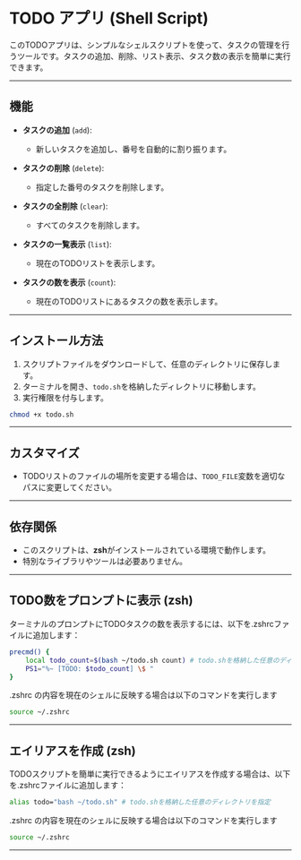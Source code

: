 # TODO アプリ (Shell Script)

このTODOアプリは、シンプルなシェルスクリプトを使って、タスクの管理を行うツールです。タスクの追加、削除、リスト表示、タスク数の表示を簡単に実行できます。

---

## 機能

- **タスクの追加** (`add`):
  - 新しいタスクを追加し、番号を自動的に割り振ります。

- **タスクの削除** (`delete`):
  - 指定した番号のタスクを削除します。
  
- **タスクの全削除** (`clear`):
  - すべてのタスクを削除します。

- **タスクの一覧表示** (`list`):
  - 現在のTODOリストを表示します。

- **タスクの数を表示** (`count`):
  - 現在のTODOリストにあるタスクの数を表示します。

---

## インストール方法

1. スクリプトファイルをダウンロードして、任意のディレクトリに保存します。
2. ターミナルを開き、`todo.sh`を格納したディレクトリに移動します。
3. 実行権限を付与します。

```zsh
chmod +x todo.sh
```

---

## カスタマイズ

- TODOリストのファイルの場所を変更する場合は、`TODO_FILE`変数を適切なパスに変更してください。

---

## 依存関係

- このスクリプトは、**zsh**がインストールされている環境で動作します。
- 特別なライブラリやツールは必要ありません。

---

## TODO数をプロンプトに表示 (zsh)

ターミナルのプロンプトにTODOタスクの数を表示するには、以下を.zshrcファイルに追加します：

```zsh
precmd() {
    local todo_count=$(bash ~/todo.sh count) # todo.shを格納した任意のディレクトリを指定
    PS1="%~ [TODO: $todo_count] \$ "
}
```

.zshrc の内容を現在のシェルに反映する場合は以下のコマンドを実行します

```zsh
source ~/.zshrc
```

---

## エイリアスを作成 (zsh)

TODOスクリプトを簡単に実行できるようにエイリアスを作成する場合は、以下を.zshrcファイルに追加します：

```zsh
alias todo="bash ~/todo.sh" # todo.shを格納した任意のディレクトリを指定
```

.zshrc の内容を現在のシェルに反映する場合は以下のコマンドを実行します

```zsh
source ~/.zshrc
```

---
